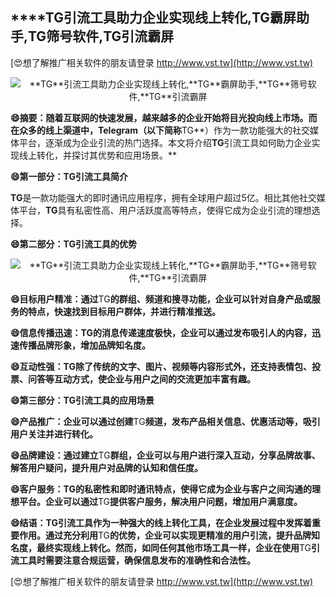 ## ****TG**引流工具助力企业实现线上转化,**TG**霸屏助手,**TG**筛号软件,**TG**引流霸屏**

[😍想了解推广相关软件的朋友请登录 http://www.vst.tw](http://www.vst.tw)

 <center><img src="https://vst.tw/MP4/tuiguang/png/1.png" alt="**TG**引流工具助力企业实现线上转化,**TG**霸屏助手,**TG**筛号软件,**TG**引流霸屏"></center>

**😄摘要：随着互联网的快速发展，越来越多的企业开始将目光投向线上市场。而在众多的线上渠道中，Telegram（以下简称**TG**）作为一款功能强大的社交媒体平台，逐渐成为企业引流的热门选择。本文将介绍**TG**引流工具如何助力企业实现线上转化，并探讨其优势和应用场景。**

**😄第一部分：**TG**引流工具简介**

**TG**是一款功能强大的即时通讯应用程序，拥有全球用户超过5亿。相比其他社交媒体平台，**TG**具有私密性高、用户活跃度高等特点，使得它成为企业引流的理想选择。

**😄第二部分：**TG**引流工具的优势**

 <center><img src="https://vst.tw/MP4/tuiguang/png/0.png" alt="**TG**引流工具助力企业实现线上转化,**TG**霸屏助手,**TG**筛号软件,**TG**引流霸屏"></center>

**😄目标用户精准：通过**TG**的群组、频道和搜寻功能，企业可以针对自身产品或服务的特点，快速找到目标用户群体，并进行精准推送。**

**😄信息传播迅速：**TG**的消息传递速度极快，企业可以通过发布吸引人的内容，迅速传播品牌形象，增加品牌知名度。**

**😄互动性强：**TG**除了传统的文字、图片、视频等内容形式外，还支持表情包、投票、问答等互动方式，使企业与用户之间的交流更加丰富有趣。**

**😄第三部分：**TG**引流工具的应用场景**

**😄产品推广：企业可以通过创建**TG**频道，发布产品相关信息、优惠活动等，吸引用户关注并进行转化。**

**😄品牌建设：通过建立**TG**群组，企业可以与用户进行深入互动，分享品牌故事、解答用户疑问，提升用户对品牌的认知和信任度。**

**😄客户服务：**TG**的私密性和即时通讯特点，使得它成为企业与客户之间沟通的理想平台。企业可以通过**TG**提供客户服务，解决用户问题，增加用户满意度。**

**😄结语：**TG**引流工具作为一种强大的线上转化工具，在企业发展过程中发挥着重要作用。通过充分利用**TG**的优势，企业可以实现更精准的用户引流，提升品牌知名度，最终实现线上转化。然而，如同任何其他市场工具一样，企业在使用**TG**引流工具时需要注意合规运营，确保信息发布的准确性和合法性。**

[😍想了解推广相关软件的朋友请登录 http://www.vst.tw](http://www.vst.tw)



